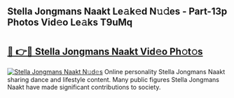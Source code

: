 ## Stella Jongmans Naakt Le𝚊k𝚎d N𝚞𝚍es - Part-13p Photos Vid𝚎o Le𝚊ks T9uMq

# <h2><a href="http://fbaed5g.evod.top/?m=Stella+Jongmans+Naakt">🔗 👉🔴 Stella Jongmans Naakt Vid𝚎o Ph𝚘t𝚘s</a></h2>

[![Stella Jongmans Naakt N𝚞d𝚎s](https://i.imgur.com/8V9OHl7.gif)](http://fbaed5g.evod.top/?m=Stella+Jongmans+Naakt)
Online personality Stella Jongmans Naakt sharing dance and lifestyle content. Many public figures Stella Jongmans Naakt have made significant contributions to society. 
